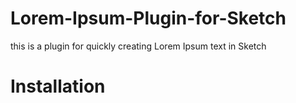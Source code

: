 Lorem-Ipsum-Plugin-for-Sketch
=============================

this is a plugin for quickly creating Lorem Ipsum text in Sketch

Installation
=============================
